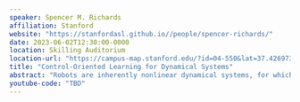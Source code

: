 ```yaml
---
speaker: Spencer M. Richards
affiliation: Stanford
website: "https://stanfordasl.github.io//people/spencer-richards/"
date: 2023-06-02T12:30:00-0000
location: Skilling Auditorium
location-url: "https://campus-map.stanford.edu/?id=04-550&lat=37.42697371527761&lng=-122.17280664808126&zoom=18&srch=undefined"
title: "Control-Oriented Learning for Dynamical Systems"
abstract: "Robots are inherently nonlinear dynamical systems, for which synthesizing a stabilizing feedback controller with a known system model is already a difficult task. When learning a nonlinear model and controller from data, naive regression can produce a closed-loop model that is poorly conditioned for stable operation over long time horizons. In this talk, I will present our work on control-oriented learning, wherein the model learning problem is augmented to be cognizant of the desire for a stable closed-loop system. I will discuss how principles from control theory inform such augmentation to produce performant closed-loop models in a data efficient manner. This will involve ideas from contraction theory, constrained optimization, structured learning, adaptive control, and meta-learning."
youtube-code: "TBD"
---
```

